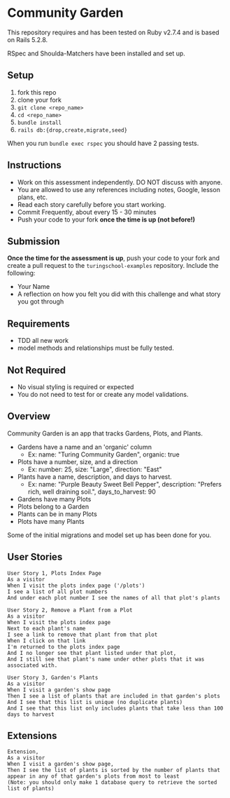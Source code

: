 # Community Garden

  This repository requires and has been tested on Ruby v2.7.4 and is based on Rails 5.2.8.

  RSpec and Shoulda-Matchers have been installed and set up.

## Setup

  1. fork this repo
  2. clone your fork
  3. `git clone <repo_name>`
  4. `cd <repo_name>`
  5. `bundle install`
  6. `rails db:{drop,create,migrate,seed}`

  When you run `bundle exec rspec` you should have 2 passing tests.

## Instructions

  * Work on this assessment independently. DO NOT discuss with anyone.
  * You are allowed to use any references including notes, Google, lesson plans, etc.
  * Read each story carefully before you start working.
  * Commit Frequently, about every 15 - 30 minutes
  * Push your code to your fork **once the time is up (not before!)**

## Submission

  **Once the time for the assessment is up**, push your code to your fork and create a pull request to the `turingschool-examples` repository. Include the following:

  * Your Name
  * A reflection on how you felt you did with this challenge and what story you got through

## Requirements

  * TDD all new work
  * model methods and relationships must be fully tested.

## Not Required

  * No visual styling is required or expected
  * You do not need to test for or create any model validations.

## Overview

Community Garden is an app that tracks Gardens, Plots, and Plants.

* Gardens have a name and an 'organic' column
  * Ex: name: "Turing Community Garden", organic: true
* Plots have a number, size, and a direction
 	* Ex: number: 25, size: "Large", direction: "East"
* Plants have a name, description, and days to harvest.
  * Ex: name: "Purple Beauty Sweet Bell Pepper", description: "Prefers rich, well draining soil.", days_to_harvest: 90
* Gardens have many Plots
* Plots belong to a Garden
* Plants can be in many Plots
* Plots have many Plants

Some of the initial migrations and model set up has been done for you.

## User Stories

```
User Story 1, Plots Index Page
As a visitor
When I visit the plots index page ('/plots')
I see a list of all plot numbers
And under each plot number I see the names of all that plot's plants
```

```
User Story 2, Remove a Plant from a Plot
As a visitor
When I visit the plots index page
Next to each plant's name
I see a link to remove that plant from that plot
When I click on that link
I'm returned to the plots index page
And I no longer see that plant listed under that plot,
And I still see that plant's name under other plots that it was associated with.
```

```
User Story 3, Garden's Plants
As a visitor
When I visit a garden's show page
Then I see a list of plants that are included in that garden's plots
And I see that this list is unique (no duplicate plants)
And I see that this list only includes plants that take less than 100 days to harvest
```

## Extensions

```
Extension,
As a visitor
When I visit a garden's show page,
Then I see the list of plants is sorted by the number of plants that appear in any of that garden's plots from most to least
(Note: you should only make 1 database query to retrieve the sorted list of plants)
```
